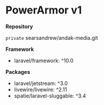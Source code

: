 # PowerArmor v1

**Repository**

`private` searsandrew/andak-media.git

**Framework**
* laravel/framework: ^10.0

**Packages**
* laravel/jetstream: ^3.0
* livewire/livewire: ^2.11
* spatie/laravel-sluggable: ^3.4